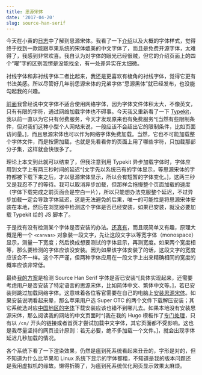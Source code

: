 ```yaml
---
title: 思源宋体
date: '2017-04-20'
slug: source-han-serif
---
```


今天在小黄的[日志](https://www.fyears.org/2017/04/source-han-sans-and-source-han-serif.html)中了解到思源宋体。我看了一下[介绍](https://source.typekit.com/source-han-serif/cn/)以及大概的字体样式，觉得终于找到一款能跟苹果系统的宋体媲美的中文字体了，而且是免费开源字体，太难得了，我感到非常欢喜。我自认为对字体的眼光已经很贼，但它的介绍页面上的四个“曜”字的区别我愣是没能找全，有一处差异实在太细微。

衬线字体和非衬线字体二者比起来，我还是更喜欢有棱角的衬线字体，觉得它更有书法美感。所以尽管好几年前思源宋体的兄弟字体“思源黑体”就已经发布，也没能勾起我的兴趣。

[前面](/cn/2017/02/kaiti/)我曾经说中文字体不适合使用网络字体，因为字体文件体积太大，不像英文，只有有限的字符，通过网络加载字体也不碍事。今天我又重新看了一下 [Typekit](https://typekit.com)，我以前一直以为它只有付费服务，今天才发现原来也有免费服务^[当然有些限制条件，但对我们这种小型个人网站来说，一般应该不会超出它的限制条件，比如页面访问量。]，而且思源宋体也可以作为网络字体免费加载。当然，它也不可能加载整个字体文件，而是按需加载，也就是先看看你的页面上用了哪些字符，只加载那部分子集，这样就会快很多了。

理论上本文到此就可以结束了，但我注意到用 Typekit 异步加载字体时，字体应用到文字上有两三秒时间的延迟^[文字先以系统已有的字体显示，等思源宋体的字符都被下载下来之后，才以思源宋体显示，所以会有短暂的字体变化。]，这两三秒又是我忍不了的等待。我可以取消异步加载，但那样会拖慢整个页面加载的速度（字体下载完成之前页面会是空白一片），所以只能想办法克服整个延迟，不过异步加载一定会导致字体延迟，这是无法避免的后果，唯一的可能性是将思源宋体安装在本地，然后在浏览器中检测这个字体是否已经安装，如果已安装，就没必要加载 Typekit 给的 JS 脚本了。

于是找有没有检测某个字体是否安装的办法。[还真有](https://www.kirupa.com/html5/detect_whether_font_is_installed.htm)，而且既简单又有趣，原理大概是用一个 `<canvas>` 对象装一段文字，先让这段文字以等宽字体（monospace）显示，测量一下宽度；然后换成想要测试的字体显示，再测宽度。如果两个宽度相等，那么要检测的字体应该没安装。因为如果该字体安装了的话，这段文字的宽度应该会不一样。这个不严谨，但两种字体应用在一段文字上出来精确相同的宽度的概率应该非常低。

最终[我的方案](https://github.com/yihui/yihui.org/commit/1cab12372)是检测 Source Han Serif 字体是否已安装^[具体实现起来，还需要考虑用户是否安装了特定语言的思源宋体，比如简体中文、繁体中文等。]，若已安装则跳过加载网络字体。这意味着各位客官需要在自己的电脑上[安装思源宋体](https://github.com/adobe-fonts/source-han-serif/tree/release/)。如果安装说明看起来晕，那么苹果用户选 Super OTC 的两个文件下载解压安装；其它系统选对应[中国地区的字体](https://github.com/adobe-fonts/source-han-serif/raw/release/SubsetOTF/SourceHanSerifCN.zip)下载安装应该也错不到哪儿去。如果本地没有安装思源宋体，那么阅读我的网站的中文页面时^[我在我的 Hugo 模板作了[专门处理](https://github.com/yihui/yihui.org/commit/47b87bbb0685#diff-962fb4bc3f9887572644798151bd9f38R2)，只有以 `/cn/` 开头的链接或者首页才尝试加载中文字体，其它页面都不受影响。这也是我尽量坚持的网页设计原则：若无必要，绝不多加载一个文件。]，就会出现字体延迟几秒加载的情况。

各个系统下看了一下渲染效果，仍然是瘟到死系统看起来丑丑的，字形是对的，但不知道为什么比苹果和 Linux 系统下显示的字体都粗，不知道是我的版本问题还是我用虚拟机的缘故。懒得折腾了，为瘟到死系统优化网页显示效果太麻烦。
